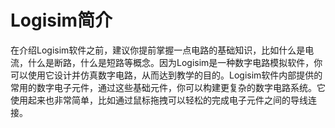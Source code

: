# Logisim简介

在介绍Logisim软件之前，建议你提前掌握一点电路的基础知识，比如什么是电流，什么是断路，什么是短路等概念。因为Logisim是一种数字电路模拟软件，你可以使用它设计并仿真数字电路，从而达到教学的目的。Logisim软件内部提供的常用的数字电子元件，通过这些基础元件，你可以构建更复杂的数字电路系统。它使用起来也非常简单，比如通过鼠标拖拽可以轻松的完成电子元件之间的导线连接。
